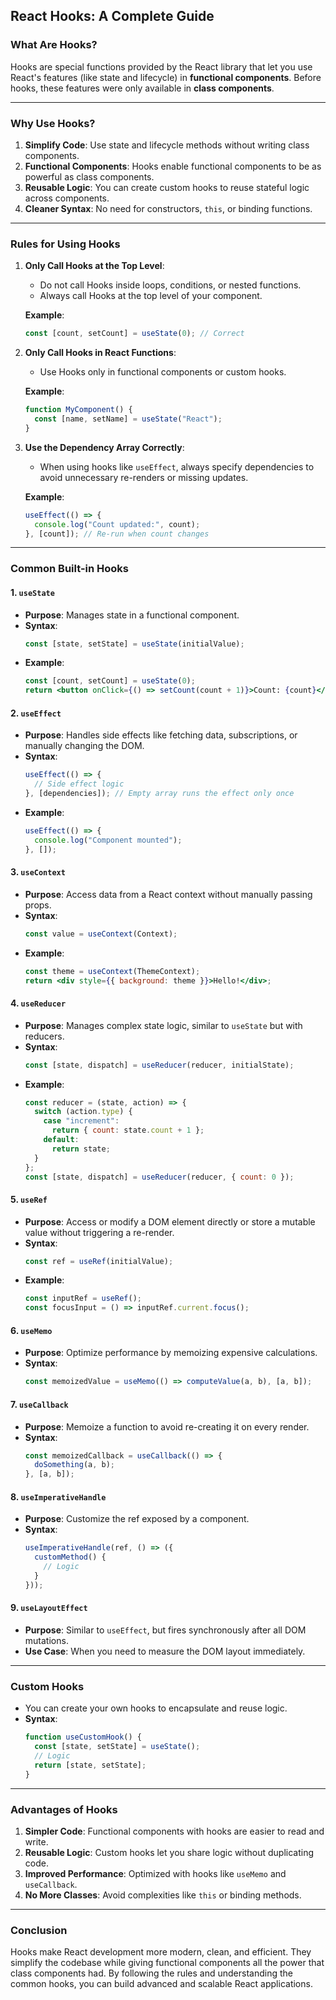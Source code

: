 ## **React Hooks: A Complete Guide**

### **What Are Hooks?**
Hooks are special functions provided by the React library that let you use React's features (like state and lifecycle) in **functional components**. Before hooks, these features were only available in **class components**.

---

### **Why Use Hooks?**
1. **Simplify Code**: Use state and lifecycle methods without writing class components.
2. **Functional Components**: Hooks enable functional components to be as powerful as class components.
3. **Reusable Logic**: You can create custom hooks to reuse stateful logic across components.
4. **Cleaner Syntax**: No need for constructors, `this`, or binding functions.

---

### **Rules for Using Hooks**
1. **Only Call Hooks at the Top Level**:
   - Do not call Hooks inside loops, conditions, or nested functions.
   - Always call Hooks at the top level of your component.

   **Example**:
   ```jsx
   const [count, setCount] = useState(0); // Correct
   ```

2. **Only Call Hooks in React Functions**:
   - Use Hooks only in functional components or custom hooks.

   **Example**:
   ```jsx
   function MyComponent() {
     const [name, setName] = useState("React");
   }
   ```

3. **Use the Dependency Array Correctly**:
   - When using hooks like `useEffect`, always specify dependencies to avoid unnecessary re-renders or missing updates.

   **Example**:
   ```jsx
   useEffect(() => {
     console.log("Count updated:", count);
   }, [count]); // Re-run when count changes
   ```

---

### **Common Built-in Hooks**

#### 1. **`useState`**
   - **Purpose**: Manages state in a functional component.
   - **Syntax**: 
     ```jsx
     const [state, setState] = useState(initialValue);
     ```
   - **Example**:
     ```jsx
     const [count, setCount] = useState(0);
     return <button onClick={() => setCount(count + 1)}>Count: {count}</button>;
     ```

#### 2. **`useEffect`**
   - **Purpose**: Handles side effects like fetching data, subscriptions, or manually changing the DOM.
   - **Syntax**:
     ```jsx
     useEffect(() => {
       // Side effect logic
     }, [dependencies]); // Empty array runs the effect only once
     ```
   - **Example**:
     ```jsx
     useEffect(() => {
       console.log("Component mounted");
     }, []);
     ```

#### 3. **`useContext`**
   - **Purpose**: Access data from a React context without manually passing props.
   - **Syntax**:
     ```jsx
     const value = useContext(Context);
     ```
   - **Example**:
     ```jsx
     const theme = useContext(ThemeContext);
     return <div style={{ background: theme }}>Hello!</div>;
     ```

#### 4. **`useReducer`**
   - **Purpose**: Manages complex state logic, similar to `useState` but with reducers.
   - **Syntax**:
     ```jsx
     const [state, dispatch] = useReducer(reducer, initialState);
     ```
   - **Example**:
     ```jsx
     const reducer = (state, action) => {
       switch (action.type) {
         case "increment":
           return { count: state.count + 1 };
         default:
           return state;
       }
     };
     const [state, dispatch] = useReducer(reducer, { count: 0 });
     ```

#### 5. **`useRef`**
   - **Purpose**: Access or modify a DOM element directly or store a mutable value without triggering a re-render.
   - **Syntax**:
     ```jsx
     const ref = useRef(initialValue);
     ```
   - **Example**:
     ```jsx
     const inputRef = useRef();
     const focusInput = () => inputRef.current.focus();
     ```

#### 6. **`useMemo`**
   - **Purpose**: Optimize performance by memoizing expensive calculations.
   - **Syntax**:
     ```jsx
     const memoizedValue = useMemo(() => computeValue(a, b), [a, b]);
     ```

#### 7. **`useCallback`**
   - **Purpose**: Memoize a function to avoid re-creating it on every render.
   - **Syntax**:
     ```jsx
     const memoizedCallback = useCallback(() => {
       doSomething(a, b);
     }, [a, b]);
     ```

#### 8. **`useImperativeHandle`**
   - **Purpose**: Customize the ref exposed by a component.
   - **Syntax**:
     ```jsx
     useImperativeHandle(ref, () => ({
       customMethod() {
         // Logic
       }
     }));
     ```

#### 9. **`useLayoutEffect`**
   - **Purpose**: Similar to `useEffect`, but fires synchronously after all DOM mutations.
   - **Use Case**: When you need to measure the DOM layout immediately.

---

### **Custom Hooks**
- You can create your own hooks to encapsulate and reuse logic.
- **Syntax**:
  ```jsx
  function useCustomHook() {
    const [state, setState] = useState();
    // Logic
    return [state, setState];
  }
  ```

---

### **Advantages of Hooks**
1. **Simpler Code**: Functional components with hooks are easier to read and write.
2. **Reusable Logic**: Custom hooks let you share logic without duplicating code.
3. **Improved Performance**: Optimized with hooks like `useMemo` and `useCallback`.
4. **No More Classes**: Avoid complexities like `this` or binding methods.

---

### **Conclusion**
Hooks make React development more modern, clean, and efficient. They simplify the codebase while giving functional components all the power that class components had. By following the rules and understanding the common hooks, you can build advanced and scalable React applications.